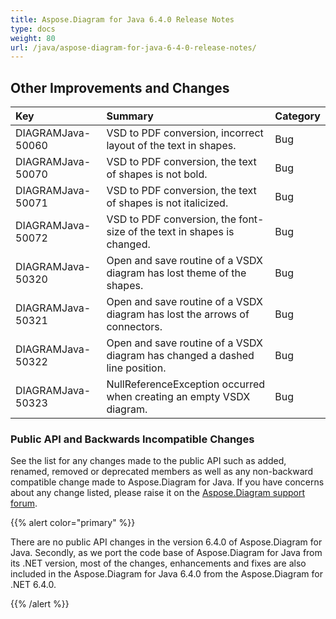 ```yaml
---
title: Aspose.Diagram for Java 6.4.0 Release Notes
type: docs
weight: 80
url: /java/aspose-diagram-for-java-6-4-0-release-notes/
---
```


## **Other Improvements and Changes**

|**Key** |**Summary** |**Category** |
| :- | :- | :- |
|DIAGRAMJava-50060 |VSD to PDF conversion, incorrect layout of the text in shapes. |Bug |
|DIAGRAMJava-50070 |VSD to PDF conversion, the text of shapes is not bold. |Bug |
|DIAGRAMJava-50071 |VSD to PDF conversion, the text of shapes is not italicized. |Bug |
|DIAGRAMJava-50072 |VSD to PDF conversion, the font-size of the text in shapes is changed. |Bug |
|DIAGRAMJava-50320 |Open and save routine of a VSDX diagram has lost theme of the shapes. |Bug |
|DIAGRAMJava-50321 |Open and save routine of a VSDX diagram has lost the arrows of connectors. |Bug |
|DIAGRAMJava-50322 |Open and save routine of a VSDX diagram has changed a dashed line position. |Bug |
|DIAGRAMJava-50323 |NullReferenceException occurred when creating an empty VSDX diagram. |Bug |
### **Public API and Backwards Incompatible Changes**
See the list for any changes made to the public API such as added, renamed, removed or deprecated members as well as any non-backward compatible change made to Aspose.Diagram for Java. If you have concerns about any change listed, please raise it on the [Aspose.Diagram support forum](http://www.aspose.com/community/forums/aspose.diagram-product-family/489/showforum.aspx).

{{% alert color="primary" %}} 

There are no public API changes in the version 6.4.0 of Aspose.Diagram for Java. Secondly, as we port the code base of Aspose.Diagram for Java from its .NET version, most of the changes, enhancements and fixes are also included in the Aspose.Diagram for Java 6.4.0 from the Aspose.Diagram for .NET 6.4.0.

{{% /alert %}}
